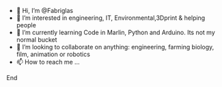 - 👋 Hi, I’m @Fabriglas
- 👀 I’m interested in engineering, IT, Environmental,3Dprint & helping people
- 🌱 I’m currently learning Code in Marlin, Python and Arduino. Its not my normal bucket 
- 💞️ I’m looking to collaborate on anything: engineering, farming biology, film, animation or robotics
- 📫 How to reach me ...

<!---
Fabriglas/Fabriglas is a ✨ special ✨ repository because its `README.md` (this file) appears on your GitHub profile.
You can click the Preview link to take a look at your changes.
--->
End
